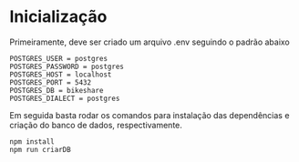 # Inicialização

Primeiramente, deve ser criado um arquivo .env seguindo o padrão abaixo

```
POSTGRES_USER = postgres
POSTGRES_PASSWORD = postgres
POSTGRES_HOST = localhost
POSTGRES_PORT = 5432
POSTGRES_DB = bikeshare
POSTGRES_DIALECT = postgres
```

Em seguida basta rodar os comandos para instalação das dependências e criação do banco de dados, respectivamente.

```
npm install
npm run criarDB
```